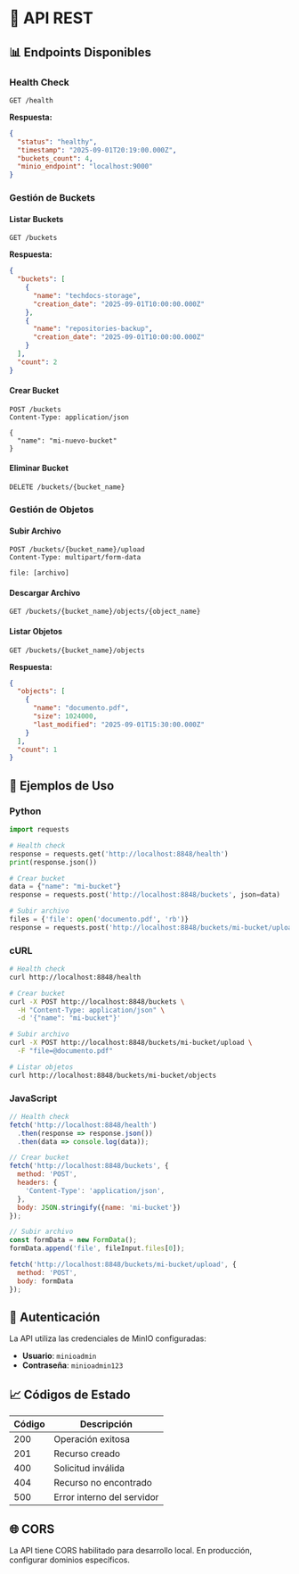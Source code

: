 # 🔌 API REST

## 📊 Endpoints Disponibles

### Health Check

```http
GET /health
```

**Respuesta:**
```json
{
  "status": "healthy",
  "timestamp": "2025-09-01T20:19:00.000Z",
  "buckets_count": 4,
  "minio_endpoint": "localhost:9000"
}
```

### Gestión de Buckets

#### Listar Buckets

```http
GET /buckets
```

**Respuesta:**
```json
{
  "buckets": [
    {
      "name": "techdocs-storage",
      "creation_date": "2025-09-01T10:00:00.000Z"
    },
    {
      "name": "repositories-backup", 
      "creation_date": "2025-09-01T10:00:00.000Z"
    }
  ],
  "count": 2
}
```

#### Crear Bucket

```http
POST /buckets
Content-Type: application/json

{
  "name": "mi-nuevo-bucket"
}
```

#### Eliminar Bucket

```http
DELETE /buckets/{bucket_name}
```

### Gestión de Objetos

#### Subir Archivo

```http
POST /buckets/{bucket_name}/upload
Content-Type: multipart/form-data

file: [archivo]
```

#### Descargar Archivo

```http
GET /buckets/{bucket_name}/objects/{object_name}
```

#### Listar Objetos

```http
GET /buckets/{bucket_name}/objects
```

**Respuesta:**
```json
{
  "objects": [
    {
      "name": "documento.pdf",
      "size": 1024000,
      "last_modified": "2025-09-01T15:30:00.000Z"
    }
  ],
  "count": 1
}
```

## 🔧 Ejemplos de Uso

### Python

```python
import requests

# Health check
response = requests.get('http://localhost:8848/health')
print(response.json())

# Crear bucket
data = {"name": "mi-bucket"}
response = requests.post('http://localhost:8848/buckets', json=data)

# Subir archivo
files = {'file': open('documento.pdf', 'rb')}
response = requests.post('http://localhost:8848/buckets/mi-bucket/upload', files=files)
```

### cURL

```bash
# Health check
curl http://localhost:8848/health

# Crear bucket
curl -X POST http://localhost:8848/buckets \
  -H "Content-Type: application/json" \
  -d '{"name": "mi-bucket"}'

# Subir archivo
curl -X POST http://localhost:8848/buckets/mi-bucket/upload \
  -F "file=@documento.pdf"

# Listar objetos
curl http://localhost:8848/buckets/mi-bucket/objects
```

### JavaScript

```javascript
// Health check
fetch('http://localhost:8848/health')
  .then(response => response.json())
  .then(data => console.log(data));

// Crear bucket
fetch('http://localhost:8848/buckets', {
  method: 'POST',
  headers: {
    'Content-Type': 'application/json',
  },
  body: JSON.stringify({name: 'mi-bucket'})
});

// Subir archivo
const formData = new FormData();
formData.append('file', fileInput.files[0]);

fetch('http://localhost:8848/buckets/mi-bucket/upload', {
  method: 'POST',
  body: formData
});
```

## 🔐 Autenticación

La API utiliza las credenciales de MinIO configuradas:

- **Usuario**: `minioadmin`
- **Contraseña**: `minioadmin123`

## 📈 Códigos de Estado

| Código | Descripción |
|--------|-------------|
| 200 | Operación exitosa |
| 201 | Recurso creado |
| 400 | Solicitud inválida |
| 404 | Recurso no encontrado |
| 500 | Error interno del servidor |

## 🌐 CORS

La API tiene CORS habilitado para desarrollo local. En producción, configurar dominios específicos.
